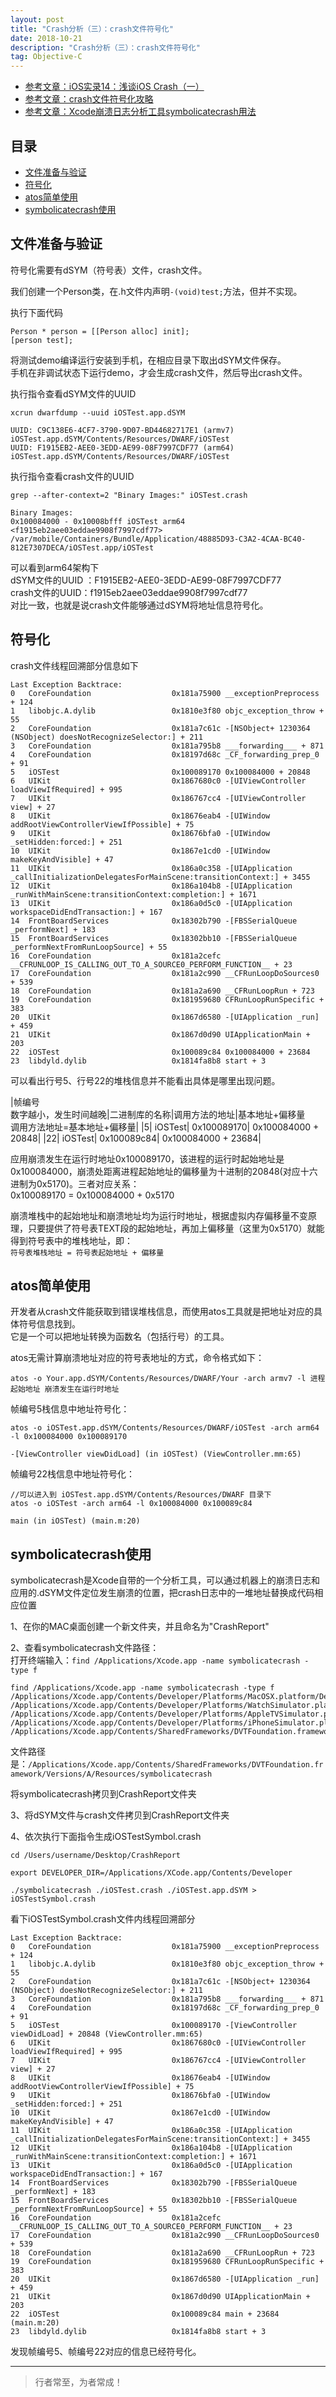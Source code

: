```yaml
---
layout: post
title: "Crash分析（三）：crash文件符号化"
date: 2018-10-21
description: "Crash分析（三）：crash文件符号化"
tag: Objective-C
---
```





- [参考文章：iOS实录14：浅谈iOS Crash（一）](https://www.jianshu.com/p/3261493e6d9e)
- [参考文章：crash文件符号化攻略](https://www.jianshu.com/p/8cac0b87ade2)
- [参考文章：Xcode崩溃日志分析工具symbolicatecrash用法](https://www.jianshu.com/p/e428501ff278)


## 目录
- [文件准备与验证](#content1)   
- [符号化](#content2)   
- [atos简单使用](#content3)   
- [symbolicatecrash使用](#content4)   






<!-- ************************************************ -->
## <a id="content1"></a>文件准备与验证

符号化需要有dSYM（符号表）文件，crash文件。

我们创建一个Person类，在.h文件内声明`-(void)test;`方法，但并不实现。

执行下面代码
```objc
Person * person = [[Person alloc] init];
[person test];
```
将测试demo编译运行安装到手机，在相应目录下取出dSYM文件保存。            
手机在非调试状态下运行demo，才会生成crash文件，然后导出crash文件。

执行指令查看dSYM文件的UUID
```
xcrun dwarfdump --uuid iOSTest.app.dSYM

UUID: C9C138E6-4CF7-3790-9D07-BD44682717E1 (armv7) iOSTest.app.dSYM/Contents/Resources/DWARF/iOSTest
UUID: F1915EB2-AEE0-3EDD-AE99-08F7997CDF77 (arm64) iOSTest.app.dSYM/Contents/Resources/DWARF/iOSTest
```

执行指令查看crash文件的UUID

```
grep --after-context=2 "Binary Images:" iOSTest.crash

Binary Images:
0x100084000 - 0x10008bfff iOSTest arm64  <f1915eb2aee03eddae9908f7997cdf77> /var/mobile/Containers/Bundle/Application/48885D93-C3A2-4CAA-BC40-812E7307DECA/iOSTest.app/iOSTest
```

可以看到arm64架构下      
dSYM文件的UUID ：F1915EB2-AEE0-3EDD-AE99-08F7997CDF77      
crash文件的UUID：f1915eb2aee03eddae9908f7997cdf77      
对比一致，也就是说crash文件能够通过dSYM将地址信息符号化。       



<!-- ************************************************ -->
## <a id="content2"></a>符号化


crash文件线程回溯部分信息如下
```objc
Last Exception Backtrace:
0   CoreFoundation                	0x181a75900 __exceptionPreprocess + 124
1   libobjc.A.dylib               	0x1810e3f80 objc_exception_throw + 55
2   CoreFoundation                	0x181a7c61c -[NSObject+ 1230364 (NSObject) doesNotRecognizeSelector:] + 211
3   CoreFoundation                	0x181a795b8 ___forwarding___ + 871
4   CoreFoundation                	0x18197d68c _CF_forwarding_prep_0 + 91
5   iOSTest                       	0x100089170 0x100084000 + 20848
6   UIKit                         	0x1867680c0 -[UIViewController loadViewIfRequired] + 995
7   UIKit                         	0x186767cc4 -[UIViewController view] + 27
8   UIKit                         	0x18676eab4 -[UIWindow addRootViewControllerViewIfPossible] + 75
9   UIKit                         	0x18676bfa0 -[UIWindow _setHidden:forced:] + 251
10  UIKit                         	0x1867e1cd0 -[UIWindow makeKeyAndVisible] + 47
11  UIKit                         	0x186a0c358 -[UIApplication _callInitializationDelegatesForMainScene:transitionContext:] + 3455
12  UIKit                         	0x186a104b8 -[UIApplication _runWithMainScene:transitionContext:completion:] + 1671
13  UIKit                         	0x186a0d5c0 -[UIApplication workspaceDidEndTransaction:] + 167
14  FrontBoardServices            	0x18302b790 -[FBSSerialQueue _performNext] + 183
15  FrontBoardServices            	0x18302bb10 -[FBSSerialQueue _performNextFromRunLoopSource] + 55
16  CoreFoundation                	0x181a2cefc __CFRUNLOOP_IS_CALLING_OUT_TO_A_SOURCE0_PERFORM_FUNCTION__ + 23
17  CoreFoundation                	0x181a2c990 __CFRunLoopDoSources0 + 539
18  CoreFoundation                	0x181a2a690 __CFRunLoopRun + 723
19  CoreFoundation                	0x181959680 CFRunLoopRunSpecific + 383
20  UIKit                         	0x1867d6580 -[UIApplication _run] + 459
21  UIKit                         	0x1867d0d90 UIApplicationMain + 203
22  iOSTest                       	0x100089c84 0x100084000 + 23684
23  libdyld.dylib                 	0x1814fa8b8 start + 3
```

可以看出行号5、行号22的堆栈信息并不能看出具体是哪里出现问题。

|帧编号<br>数字越小，发生时间越晚|二进制库的名称|调用方法的地址|基本地址+偏移量<br>调用方法地址=基本地址+偏移量|
|5|   iOSTest|                       	0x100089170| 0x100084000 + 20848|
|22|  iOSTest|                       	0x100089c84| 0x100084000 + 23684|

应用崩溃发生在运行时地址0x100089170，该进程的运行时起始地址是0x100084000，崩溃处距离进程起始地址的偏移量为十进制的20848(对应十六进制为0x5170)。三者对应关系：      
0x100089170 = 0x100084000 + 0x5170

崩溃堆栈中的起始地址和崩溃地址均为运行时地址，根据虚拟内存偏移量不变原理，只要提供了符号表TEXT段的起始地址，再加上偏移量（这里为0x5170）就能得到符号表中的堆栈地址，即：      
`符号表堆栈地址 = 符号表起始地址 + 偏移量`


<!-- ************************************************ -->
## <a id="content3"></a>atos简单使用


开发者从crash文件能获取到错误堆栈信息，而使用atos工具就是把地址对应的具体符号信息找到。       
它是一个可以把地址转换为函数名（包括行号）的工具。        

atos无需计算崩溃地址对应的符号表地址的方式，命令格式如下：

```
atos -o Your.app.dSYM/Contents/Resources/DWARF/Your -arch armv7 -l 进程起始地址 崩溃发生在运行时地址
```

帧编号5栈信息中地址符号化：
```
atos -o iOSTest.app.dSYM/Contents/Resources/DWARF/iOSTest -arch arm64 -l 0x100084000 0x100089170

-[ViewController viewDidLoad] (in iOSTest) (ViewController.mm:65)
```

帧编号22栈信息中地址符号化：
```
//可以进入到 iOSTest.app.dSYM/Contents/Resources/DWARF 目录下
atos -o iOSTest -arch arm64 -l 0x100084000 0x100089c84

main (in iOSTest) (main.m:20)
```

<!-- ************************************************ -->
## <a id="content4"></a>symbolicatecrash使用

symbolicatecrash是Xcode自带的一个分析工具，可以通过机器上的崩溃日志和应用的.dSYM文件定位发生崩溃的位置，把crash日志中的一堆地址替换成代码相应位置

1、在你的MAC桌面创建一个新文件夹，并且命名为"CrashReport"

2、查看symbolicatecrash文件路径：     
打开终端输入：`find /Applications/Xcode.app -name symbolicatecrash -type f`

```
find /Applications/Xcode.app -name symbolicatecrash -type f
/Applications/Xcode.app/Contents/Developer/Platforms/MacOSX.platform/Developer/iOSSupport/Library/PrivateFrameworks/DVTFoundation.framework/Versions/A/Resources/symbolicatecrash
/Applications/Xcode.app/Contents/Developer/Platforms/WatchSimulator.platform/Developer/Library/PrivateFrameworks/DVTFoundation.framework/symbolicatecrash
/Applications/Xcode.app/Contents/Developer/Platforms/AppleTVSimulator.platform/Developer/Library/PrivateFrameworks/DVTFoundation.framework/symbolicatecrash
/Applications/Xcode.app/Contents/Developer/Platforms/iPhoneSimulator.platform/Developer/Library/PrivateFrameworks/DVTFoundation.framework/symbolicatecrash
/Applications/Xcode.app/Contents/SharedFrameworks/DVTFoundation.framework/Versions/A/Resources/symbolicatecrash
```
文件路径是：`/Applications/Xcode.app/Contents/SharedFrameworks/DVTFoundation.framework/Versions/A/Resources/symbolicatecrash`

将symbolicatecrash拷贝到CrashReport文件夹

3、将dSYM文件与crash文件拷贝到CrashReport文件夹

4、依次执行下面指令生成iOSTestSymbol.crash

`cd /Users/username/Desktop/CrashReport`

`export DEVELOPER_DIR=/Applications/XCode.app/Contents/Developer`

`./symbolicatecrash ./iOSTest.crash ./iOSTest.app.dSYM > iOSTestSymbol.crash`

看下iOSTestSymbol.crash文件内线程回溯部分
```objc
Last Exception Backtrace:
0   CoreFoundation                	0x181a75900 __exceptionPreprocess + 124
1   libobjc.A.dylib               	0x1810e3f80 objc_exception_throw + 55
2   CoreFoundation                	0x181a7c61c -[NSObject+ 1230364 (NSObject) doesNotRecognizeSelector:] + 211
3   CoreFoundation                	0x181a795b8 ___forwarding___ + 871
4   CoreFoundation                	0x18197d68c _CF_forwarding_prep_0 + 91
5   iOSTest                       	0x100089170 -[ViewController viewDidLoad] + 20848 (ViewController.mm:65)
6   UIKit                         	0x1867680c0 -[UIViewController loadViewIfRequired] + 995
7   UIKit                         	0x186767cc4 -[UIViewController view] + 27
8   UIKit                         	0x18676eab4 -[UIWindow addRootViewControllerViewIfPossible] + 75
9   UIKit                         	0x18676bfa0 -[UIWindow _setHidden:forced:] + 251
10  UIKit                         	0x1867e1cd0 -[UIWindow makeKeyAndVisible] + 47
11  UIKit                         	0x186a0c358 -[UIApplication _callInitializationDelegatesForMainScene:transitionContext:] + 3455
12  UIKit                         	0x186a104b8 -[UIApplication _runWithMainScene:transitionContext:completion:] + 1671
13  UIKit                         	0x186a0d5c0 -[UIApplication workspaceDidEndTransaction:] + 167
14  FrontBoardServices            	0x18302b790 -[FBSSerialQueue _performNext] + 183
15  FrontBoardServices            	0x18302bb10 -[FBSSerialQueue _performNextFromRunLoopSource] + 55
16  CoreFoundation                	0x181a2cefc __CFRUNLOOP_IS_CALLING_OUT_TO_A_SOURCE0_PERFORM_FUNCTION__ + 23
17  CoreFoundation                	0x181a2c990 __CFRunLoopDoSources0 + 539
18  CoreFoundation                	0x181a2a690 __CFRunLoopRun + 723
19  CoreFoundation                	0x181959680 CFRunLoopRunSpecific + 383
20  UIKit                         	0x1867d6580 -[UIApplication _run] + 459
21  UIKit                         	0x1867d0d90 UIApplicationMain + 203
22  iOSTest                       	0x100089c84 main + 23684 (main.m:20)
23  libdyld.dylib                 	0x1814fa8b8 start + 3
```

发现帧编号5、帧编号22对应的信息已经符号化。


----------
>  行者常至，为者常成！


